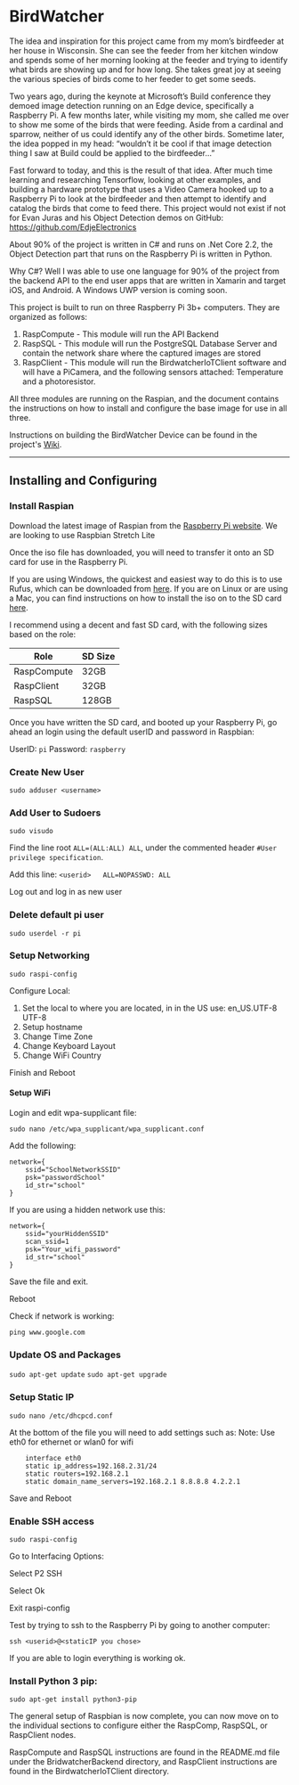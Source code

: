 # BirdWatcher

The idea and inspiration for this project came from my mom’s birdfeeder at her house in Wisconsin.  She can see the feeder from her kitchen window and spends some of her morning looking at the feeder and trying to identify what birds are showing up and for how long.  She takes great joy at seeing the various species of birds come to her feeder to get some seeds.

Two years ago, during the keynote at Microsoft’s Build conference they demoed image detection running on an Edge device, specifically a Raspberry Pi.  A few months later, while visiting my mom, she called me over to show me some of the birds that were feeding.  Aside from a cardinal and sparrow, neither of us could identify any of the other birds.  Sometime later, the idea popped in my head: “wouldn’t it be cool if that image detection thing I saw at Build could be applied to the birdfeeder…”

Fast forward to today, and this is the result of that idea.  After much time learning and researching Tensorflow, looking at other examples, and building a hardware prototype that uses a Video Camera hooked up to a Raspberry Pi to look at the birdfeeder and then attempt to identify and catalog the birds that come to feed there.  This project would not exist if not for Evan Juras and his Object Detection demos on GitHub: https://github.com/EdjeElectronics

About 90% of the project is written in C# and runs on .Net Core 2.2, the Object Detection part that runs on the Raspberry Pi is written in Python.  

Why C#? Well I was able to use one language for 90% of the project from the backend API to the end user apps that are written in Xamarin and target iOS, and Android. A Windows UWP version is coming soon.

This project is built to run on three Raspberry Pi 3b+ computers.  They are organized as follows:

1. RaspCompute - This module will run the API Backend
2. RaspSQL - This module will run the PostgreSQL Database Server and contain the network share where the captured images are stored
3. RaspClient - This module will run the BirdwatcherIoTClient software and will have a PiCamera, and the following sensors attached: Temperature and a photoresistor.

All three modules are running on the Raspian, and the document contains the instructions on how to install and configure the base image for use in all three.

Instructions on building the BirdWatcher Device can be found in the project's [Wiki](https://github.com/marekt77/BirdWatcher/wiki). 

---

## Installing and Configuring

### Install Raspian

Download the latest image of Raspian from the [Raspberry Pi website](https://www.raspberrypi.org/downloads/raspbian/).
We are looking to use Raspbian Stretch Lite

Once the iso file has downloaded, you will need to transfer it onto an SD card for use in the Raspberry Pi.

If you are using Windows, the quickest and easiest way to do this is to use Rufus, which can be downloaded from [here](https://rufus.ie/).
If you are on Linux or are using a Mac, you can find instructions on how to install the iso on to the SD card [here](https://www.raspberrypi.org/documentation/installation/installing-images/README.md).

I recommend using a decent and fast SD card, with the following sizes based on the role:

Role|SD Size
---|---
RaspCompute|32GB
RaspClient|32GB
RaspSQL|128GB

Once you have written the SD card, and booted up your Raspberry Pi, go ahead an login using the default userID and password in Raspbian:

UserID: `pi`
Password: `raspberry`

### Create New User

`sudo adduser <username>`

### Add User to Sudoers

`sudo visudo`

Find the line root    `ALL=(ALL:ALL) ALL`, under the commented header `#User privilege specification`.

Add this line: `<userid>   ALL=NOPASSWD: ALL`

Log out and log in as new user

### Delete default pi user

`sudo userdel -r pi`

### Setup Networking

`sudo raspi-config`

Configure Local:

1. Set the local to where you are located, in in the US use: en_US.UTF-8 UTF-8
2. Setup hostname
3. Change Time Zone
4. Change Keyboard Layout
5. Change WiFi Country

Finish and Reboot

#### Setup WiFi

Login and edit  wpa-supplicant file:

`sudo nano /etc/wpa_supplicant/wpa_supplicant.conf`

Add the following:

```
network={
    ssid="SchoolNetworkSSID"
    psk="passwordSchool"
    id_str="school"
}
```

If you are using a hidden network use this:

```
network={
    ssid="yourHiddenSSID"
    scan_ssid=1
    psk="Your_wifi_password"
    id_str="school"
}
```

Save the file and exit.

Reboot

Check if network is working:

`ping www.google.com`

### Update OS and Packages

`sudo apt-get update`
`sudo apt-get upgrade`

### Setup Static IP

`sudo nano /etc/dhcpcd.conf`

At the bottom of the file you will need to add settings such as:
Note: Use eth0 for ethernet or wlan0 for wifi

```
	interface eth0
	static ip_address=192.168.2.31/24
	static routers=192.168.2.1
	static domain_name_servers=192.168.2.1 8.8.8.8 4.2.2.1
```

Save and Reboot
	
### Enable SSH access

`sudo raspi-config`

Go to Interfacing Options:

Select P2 SSH

Select Ok

Exit raspi-config

Test by trying to ssh to the Raspberry Pi by going to another computer:

`ssh <userid>@<staticIP you chose>`

If you are able to login everything is working ok.

### Install Python 3 pip:

`sudo apt-get install python3-pip`

The general setup of Raspbian is now complete, you can now move on to the individual sections to configure either the RaspComp, RaspSQL, or RaspClient nodes.

RaspCompute and RaspSQL instructions are found in the README.md file under the BridwatcherBackend directory, and RaspClient instructions are found in the BirdwatcherIoTClient directory.
